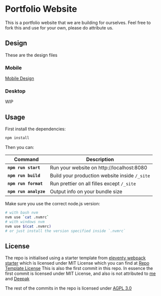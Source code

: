 # Portfolio Website

This is a portfolio website that we are building for ourselves. Feel free to fork this and use for your own, please do attribute us.

## Design
These are the design files

### Mobile
[Mobile Design](design/mobile-pixel_2_xl.svg)

### Desktop
WIP

## Usage

First install the dependencies:

```sh
npm install
```

Then you can:

| Command               | Description                                   |
| --------------------- | --------------------------------------------- |
| **`npm run start`**   | Run your website on http://localhost:8080     |
| **`npm run build`**   | Build your production website inside `/_site` |
| **`npm run format`**  | Run prettier on all filles except `/_site`    |
| **`npm run analyze`** | Output info on your bundle size               |

Make sure you use the correct node.js version:

```sh
# with bash nvm 
nvm use `cat .nvmrc`
# with windows nvm
nvm use $(cat .nvmrc)
# or just install the version specified inside `.nvmrc`
```

## License

The repo is initialised using a starter template from [eleventy webpack starter](https://github.com/clenemt/eleventy-webpack) which is licensed under MIT License which you can find at [Repo Template License](TEMPLATE-LICENSE) This is also the first commit in this repo. In essence the first commit is licensed under MIT License, and also is not attributed to [me](https://github.com/lallenfrancisl/) and [Deepak](https://github.com/deeepak-me/)

The rest of the commits in the repo is licensed under [AGPL 3.0](LICENSE)

